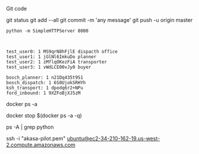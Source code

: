 Git code


git status
git add --all
git commit -m 'any message'
git push -u origin master


	python -m SimpleHTTPServer 8000



    test_user0: 1 MS9qrN8hFjlE dispacth office
    test_user1: 1 jGlNl6ImkuDo planner
    test_user2: 1 zMflqOKezFiA transporter
    test_user3: 1 vWdLCE00vJy0 buyer

    bosch_planner: 1 n21Dq435t9S1 
    bosch_dispatch: 1 6S0UjokSRHYh 
    ksh_transport: 1 dpodq6r2+NPu 
    ford_inbound: 1 9XZFoBjXJ5zM 

docker ps -a

docker stop $(docker ps -a -q)

ps -A | grep python

ssh -i "akasa-pilot.pem" ubuntu@ec2-34-210-162-19.us-west-2.compute.amazonaws.com